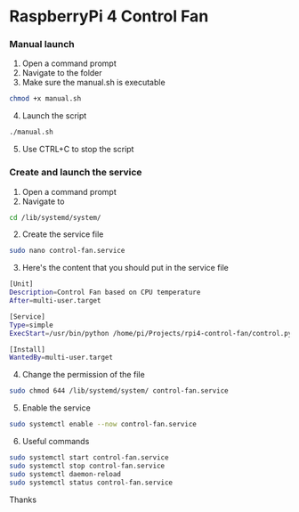 # RaspberryPi 4 Control Fan

### Manual launch

1. Open a command prompt
2. Navigate to the folder
3. Make sure the manual.sh is executable
```bash
chmod +x manual.sh
``` 
4. Launch the script
```bash
./manual.sh
``` 
5. Use CTRL+C to stop the script


### Create and launch the service

1. Open a command prompt
2. Navigate to 
```bash
cd /lib/systemd/system/
``` 
2. Create the service file
```bash
sudo nano control-fan.service
``` 
3. Here's the content that you should put in the service file
```bash
[Unit]
Description=Control Fan based on CPU temperature
After=multi-user.target

[Service]
Type=simple
ExecStart=/usr/bin/python /home/pi/Projects/rpi4-control-fan/control.py

[Install]
WantedBy=multi-user.target
```  
4. Change the permission of the file
```bash
sudo chmod 644 /lib/systemd/system/ control-fan.service
``` 
5. Enable the service
```bash
sudo systemctl enable --now control-fan.service
``` 
6. Useful commands
```bash
sudo systemctl start control-fan.service
sudo systemctl stop control-fan.service
sudo systemctl daemon-reload
sudo systemctl status control-fan.service
``` 

Thanks
